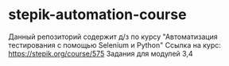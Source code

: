 # stepik-automation-course
Данный репозиторий содержит д/з по курсу "Автоматизация тестирования с помощью Selenium и Python"
Ссылка на курс: https://stepik.org/course/575
Задания для модулей 3,4

